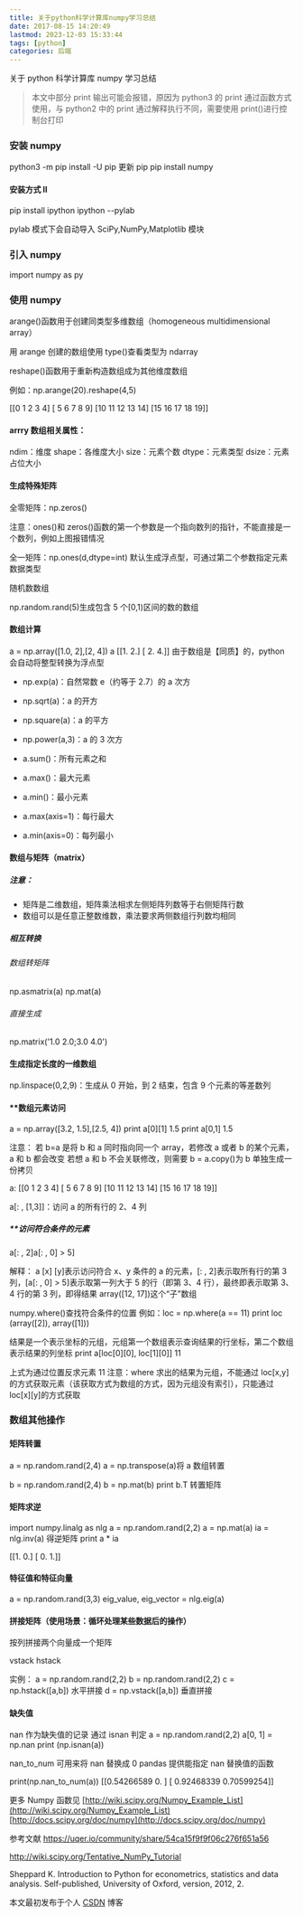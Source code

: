 ```yaml
---
title: 关于python科学计算库numpy学习总结
date: 2017-08-15 14:20:49
lastmod: 2023-12-03 15:33:44
tags: [python]
categories: 后端
---
```


关于 python 科学计算库 numpy 学习总结

<!--more-->

> 本文中部分 print 输出可能会报错，原因为 python3 的 print 通过函数方式使用，与 python2 中的 print 通过解释执行不同，需要使用 print()进行控制台打印

### 安装 numpy

python3 -m pip install -U pip 更新 pip
pip install numpy

#### 安装方式 II

pip install ipython
ipython --pylab

pylab 模式下会自动导入 SciPy,NumPy,Matplotlib 模块

### 引入 numpy

import numpy as py

### 使用 numpy

arange()函数用于创建同类型多维数组（homogeneous multidimensional array）

用 arange 创建的数组使用 type()查看类型为 ndarray

reshape()函数用于重新构造数组成为其他维度数组

例如：np.arange(20).reshape(4,5)

[[0  1  2  3  4]
 [ 5  6  7  8  9]
 [10 11 12 13 14]
 [15 16 17 18 19]]

#### arrry 数组相关属性：

ndim：维度
shape：各维度大小
size：元素个数
dtype：元素类型
dsize：元素占位大小

#### 生成特殊矩阵

全零矩阵：np.zeros()

注意：ones()和 zeros()函数的第一个参数是一个指向数列的指针，不能直接是一个数列，例如上图报错情况

全一矩阵：np.ones(d,dtype=int)
默认生成浮点型，可通过第二个参数指定元素数据类型

随机数数组

np.random.rand(5)生成包含 5 个[0,1)区间的数的数组

#### 数组计算

a = np.array([1.0, 2],[2, 4])
a
[[1.  2.]
 [ 2.  4.]]
由于数组是【同质】的，python 会自动将整型转换为浮点型

- np.exp(a)：自然常数 e（约等于 2.7）的 a 次方
- np.sqrt(a)：a 的开方
- np.square(a)：a 的平方
- np.power(a,3)：a 的 3 次方

- a.sum()：所有元素之和
- a.max()：最大元素
- a.min()：最小元素
- a.max(axis=1)：每行最大
- a.min(axis=0)：每列最小

#### 数组与矩阵（matrix）

##### 注意：

- 矩阵是二维数组，矩阵乘法相求左侧矩阵列数等于右侧矩阵行数
- 数组可以是任意正整数维数，乘法要求两侧数组行列数均相同

##### 相互转换

###### 数组转矩阵

np.asmatrix(a)
np.mat(a)

###### 直接生成

np.matrix('1.0 2.0;3.0 4.0')

#### 生成指定长度的一维数组

np.linspace(0,2,9)：生成从 0 开始，到 2 结束，包含 9 个元素的等差数列

#### \*\*数组元素访问

a = np.array([3.2, 1.5],[2.5, 4])
print a[0][1]
1.5
print a[0,1]
1.5

注意：
若 b=a 是将 b 和 a 同时指向同一个 array，若修改 a 或者 b 的某个元素，a 和 b 都会改变
若想 a 和 b 不会关联修改，则需要 b = a.copy()为 b 单独生成一份拷贝

a:
[[0  1  2  3  4]
 [ 5  6  7  8  9]
 [10 11 12 13 14]
 [15 16 17 18 19]]

a[: , [1,3]]：访问 a 的所有行的 2、4 列

##### \*\*访问符合条件的元素

a[: , 2]a[: , 0] > 5]

解释：
a [x] [y]表示访问符合 x、y 条件的 a 的元素，[: , 2]表示取所有行的第 3 列，[a[: , 0] > 5]表示取第一列大于 5 的行（即第 3、4 行），最终即表示取第 3、4 行的第 3 列，即得结果 array([12, 17])这个“子”数组

numpy.where()查找符合条件的位置
例如：loc = np.where(a == 11)
print loc
(array([2]), array([1]))

结果是一个表示坐标的元组，元组第一个数组表示查询结果的行坐标，第二个数组表示结果的列坐标
print a[loc[0][0], loc[1][0]]
11

上式为通过位置反求元素 11
注意：where 求出的结果为元组，不能通过 loc[x,y]的方式获取元素（该获取方式为数组的方式，因为元组没有索引），只能通过 loc[x][y]的方式获取

### 数组其他操作

#### 矩阵转置

a = np.random.rand(2,4)
a = np.transpose(a)将 a 数组转置

b = np.random.rand(2,4)
b = np.mat(b)
print b.T 转置矩阵

#### 矩阵求逆

import numpy.linalg as nlg
a = np.random.rand(2,2)
a = np.mat(a)
ia = nlg.inv(a) 得逆矩阵
print a \* ia

[[1.  0.]
 [ 0.  1.]]

#### 特征值和特征向量

a = np.random.rand(3,3)
eig_value, eig_vector = nlg.eig(a)

#### 拼接矩阵（使用场景：循环处理某些数据后的操作）

按列拼接两个向量成一个矩阵

vstack
hstack

实例：
a = np.random.rand(2,2)
b = np.random.rand(2,2)
c = np.hstack([a,b]) 水平拼接
d = np.vstack([a,b]) 垂直拼接

#### 缺失值

nan 作为缺失值的记录
通过 isnan 判定
a = np.random.rand(2,2)
a[0, 1] = np.nan
print (np.isnan(a))

nan_to_num 可用来将 nan 替换成 0
pandas 提供能指定 nan 替换值的函数

print(np.nan_to_num(a))
[[0.54266589  0.        ]
 [ 0.92468339  0.70599254]]

更多 Numpy 函数见
[http://wiki.scipy.org/Numpy_Example_List](http://wiki.scipy.org/Numpy_Example_List)
[http://docs.scipy.org/doc/numpy](http://docs.scipy.org/doc/numpy)

参考文献
https://uqer.io/community/share/54ca15f9f9f06c276f651a56

http://wiki.scipy.org/Tentative_NumPy_Tutorial

Sheppard K. Introduction to Python for econometrics, statistics and data analysis. Self-published, University of Oxford, version, 2012, 2.

本文最初发布于个人 [CSDN](https://blog.csdn.net/sinat_16791487/article/details/77188078) 博客

